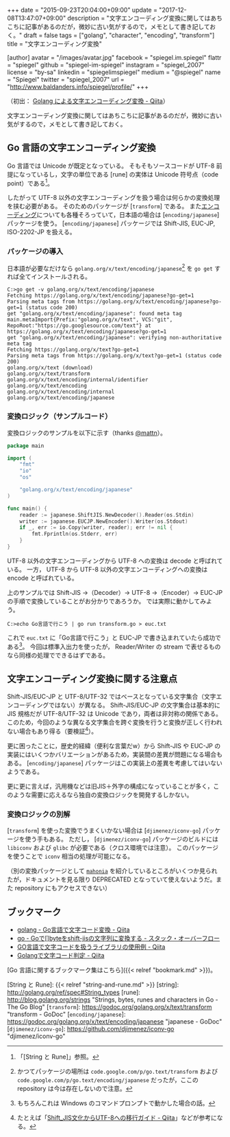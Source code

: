 +++
date = "2015-09-23T20:04:00+09:00"
update = "2017-12-08T13:47:07+09:00"
description = "文字エンコーディング変換に関してはあちこちに記事があるのだが，微妙に古い気がするので，メモとして書き記しておく。"
draft = false
tags = ["golang", "character", "encoding", "transform"]
title = "文字エンコーディング変換"

[author]
  avatar = "/images/avatar.jpg"
  facebook = "spiegel.im.spiegel"
  flattr = "spiegel"
  github = "spiegel-im-spiegel"
  instagram = "spiegel_2007"
  license = "by-sa"
  linkedin = "spiegelimspiegel"
  medium = "@spiegel"
  name = "Spiegel"
  twitter = "spiegel_2007"
  url = "http://www.baldanders.info/spiegel/profile/"
+++

（初出： [Golang による文字エンコーディング変換 - Qiita](http://qiita.com/spiegel-im-spiegel/items/2e475b48226330aa5570)）

文字エンコーディング変換に関してはあちこちに記事があるのだが，微妙に古い気がするので，メモとして書き記しておく。

## Go 言語の文字エンコーディング変換

Go 言語では Unicode が既定となっている。
そもそもソースコードが UTF-8 前提になっているし，文字の単位である [rune] の実体は Unicode 符号点（code point）である[^a]。

[^a]: 「[String と Rune]」参照。

したがって UTF-8 以外の文字エンコーディングを扱う場合は何らかの変換処理を挟む必要がある。
そのためのパッケージが [`transform`] である。
また[エンコーディング](https://godoc.org/golang.org/x/text/encoding)についても各種そろっていて，日本語の場合は [`encoding/japanese`] パッケージを使う。
[`encoding/japanese`] パッケージでは Shift-JIS, EUC-JP, ISO-2202-JP を扱える。

### パッケージの導入

日本語が必要なだけなら `golang.org/x/text/encoding/japanese`[^b] を `go get` すれば全てインストールされる。

[^b]: かつてパッケージの場所は `code.google.com/p/go.text/transform` および `code.google.com/p/go.text/encoding/japanese` だったが，ここの repository は今は存在しないので注意。

```
C:>go get -v golang.org/x/text/encoding/japanese
Fetching https://golang.org/x/text/encoding/japanese?go-get=1
Parsing meta tags from https://golang.org/x/text/encoding/japanese?go-get=1 (status code 200)
get "golang.org/x/text/encoding/japanese": found meta tag main.metaImport{Prefix:"golang.org/x/text", VCS:"git", RepoRoot:"https://go.googlesource.com/text"} at https://golang.org/x/text/encoding/japanese?go-get=1
get "golang.org/x/text/encoding/japanese": verifying non-authoritative meta tag
Fetching https://golang.org/x/text?go-get=1
Parsing meta tags from https://golang.org/x/text?go-get=1 (status code 200)
golang.org/x/text (download)
golang.org/x/text/transform
golang.org/x/text/encoding/internal/identifier
golang.org/x/text/encoding
golang.org/x/text/encoding/internal
golang.org/x/text/encoding/japanese
```

### 変換ロジック（サンプルコード）

変換ロジックのサンプルを以下に示す（thanks [@mattn](http://qiita.com/mattn)）。

```go
package main

import (
    "fmt"
    "io"
    "os"

    "golang.org/x/text/encoding/japanese"
)

func main() {
    reader := japanese.ShiftJIS.NewDecoder().Reader(os.Stdin)
    writer := japanese.EUCJP.NewEncoder().Writer(os.Stdout)
    if _, err := io.Copy(writer, reader); err != nil {
        fmt.Fprintln(os.Stderr, err)
    }
}
```

UTF-8 以外の文字エンコーディングから UTF-8 への変換は decode と呼ばれている。
一方， UTF-8 から UTF-8 以外の文字エンコーディングへの変換は encode と呼ばれている。

上のサンプルでは Shift-JIS →（Decoder）→ UTF-8 →（Encoder）→ EUC-JP の手順で変換していることがお分かりであろうか。
では実際に動かしてみよう。

```
C:>echo Go言語で行こう | go run transform.go > euc.txt
```

これで `euc.txt` に「Go言語で行こう」と EUC-JP で書き込まれていたら成功である[^c]。
今回は標準入出力を使ったが， Reader/Writer の stream で表せるものなら同様の処理でできるはずである。

[^c]: もちろんこれは Windows のコマンドプロンプトで動かした場合の話。

## 文字エンコーディング変換に関する注意点

Shift-JIS/EUC-JP と UTF-8/UTF-32 ではベースとなっている文字集合（文字エンコーディングではない）が異なる。
Shift-JIS/EUC-JP の文字集合は基本的に JIS 規格だが UTF-8/UTF-32 は Unicode であり，両者は非対称の関係である。
このため，今回のような異なる文字集合を跨ぐ変換を行うと変換が正しく行われない場合もあり得る（要検証[^d]）。

[^d]: たとえば「[Shift_JIS文化からUTF-8への移行ガイド - Qiita](http://qiita.com/kawasima/items/41632dbd423dc0445e14)」などが参考になる。

更に困ったことに，歴史的経緯（便利な言葉だw）から Shift-JIS や EUC-JP の実装にはいくつかバリエーションがあるため，実装間の差異が問題になる場合もある。
[`encoding/japanese`] パッケージはこの実装上の差異を考慮してはいないようである。

更に更に言えば，汎用機などは旧JIS＋外字の構成になっていることが多く，このような需要に応えるなら独自の変換ロジックを開発するしかない。

### 変換ロジックの別解

[`transform`] を使った変換でうまくいかない場合は [`djimenez/iconv-go`] パッケージを使う手もある。
ただし， [`djimenez/iconv-go`] パッケージのビルドには `libiconv` および `glibc` が必要である（クロス環境では注意）。
このパッケージを使うことで `iconv` 相当の処理が可能になる。

（別の変換パッケージとして [`mahonia`](https://godoc.org/code.google.com/p/mahonia) を紹介しているところがいくつか見られたが，ドキュメントを見る限り DEPRECATED となっていて使えないようだ。また repository にもアクセスできない）

## ブックマーク

- [golang - Go言語で文字コード変換 - Qiita](http://qiita.com/uchiko/items/1810ddacd23fd4d3c934)
- [go - Goで[]byteをshift-jisの文字列に変換する - スタック・オーバーフロー](http://ja.stackoverflow.com/questions/6120/go%E3%81%A7byte%E3%82%92shift-jis%E3%81%AE%E6%96%87%E5%AD%97%E5%88%97%E3%81%AB%E5%A4%89%E6%8F%9B%E3%81%99%E3%82%8B)
- [GO言語で文字コードを扱うライブラリの使用例 - Qiita](http://qiita.com/irugo/items/390bd187871c7716a1e1)
- [Golangで文字コード判定 - Qiita](http://qiita.com/nobuhito/items/ff782f64e32f7ed95e43)

[Go 言語に関するブックマーク集はこちら]({{< relref "bookmark.md" >}})。

[Go 言語]: https://golang.org/ "The Go Programming Language"
[String と Rune]: {{< relref "string-and-rune.md" >}}
[string]: http://golang.org/ref/spec#String_types
[rune]: http://blog.golang.org/strings "Strings, bytes, runes and characters in Go - The Go Blog"
[`transform`]: https://godoc.org/golang.org/x/text/transform "transform - GoDoc"
[`encoding/japanese`]: https://godoc.org/golang.org/x/text/encoding/japanese "japanese - GoDoc"
[`djimenez/iconv-go`]: https://github.com/djimenez/iconv-go "djimenez/iconv-go"
